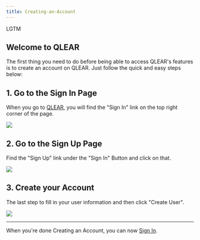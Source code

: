 ```yaml
---
title: Creating-an-Account
---
```

LGTM

## Welcome to QLEAR

The first thing you need to do before being able to access QLEAR's features is to create an account on QLEAR. Just follow the quick and easy steps below:

## 1. Go to the Sign In Page

When you go to [QLEAR](https://www.qlear.build), you will find the "Sign In" link on the top right corner of the page.

![](https://cloud.githubusercontent.com/assets/26155270/23734266/ee973d8c-04b8-11e7-829c-29903b46be04.jpg)


## 2. Go to the Sign Up Page

Find the "Sign Up" link under the "Sign In" Button and click on that.

![](https://cloud.githubusercontent.com/assets/26155270/23734301/359c8728-04b9-11e7-9ce7-65bfc32c9688.jpg)


## 3. Create your Account

The last step to fill in your user information and then click "Create User".

![](https://cloud.githubusercontent.com/assets/26155270/23734330/6bd59424-04b9-11e7-8bf8-bfe5455b926e.jpg)



---

When you're done Creating an Account, you can now [Sign In](/How-to-Sign-In).